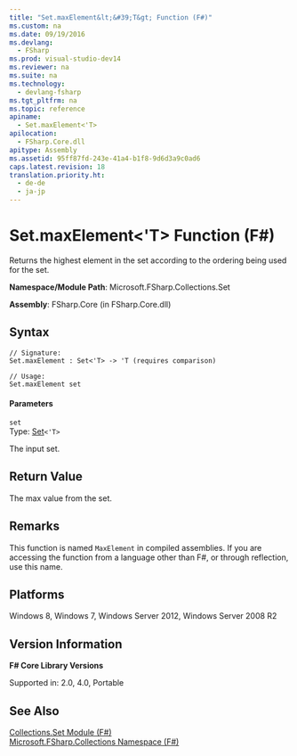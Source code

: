 ```yaml
---
title: "Set.maxElement&lt;&#39;T&gt; Function (F#)"
ms.custom: na
ms.date: 09/19/2016
ms.devlang: 
  - FSharp
ms.prod: visual-studio-dev14
ms.reviewer: na
ms.suite: na
ms.technology: 
  - devlang-fsharp
ms.tgt_pltfrm: na
ms.topic: reference
apiname: 
  - Set.maxElement<'T>
apilocation: 
  - FSharp.Core.dll
apitype: Assembly
ms.assetid: 95ff87fd-243e-41a4-b1f8-9d6d3a9c0ad6
caps.latest.revision: 18
translation.priority.ht: 
  - de-de
  - ja-jp
---
```

# Set.maxElement&lt;&#39;T&gt; Function (F#)
Returns the highest element in the set according to the ordering being used for the set.  
  
 **Namespace/Module Path**: Microsoft.FSharp.Collections.Set  
  
 **Assembly**: FSharp.Core (in FSharp.Core.dll)  
  
## Syntax  
  
```  
// Signature:  
Set.maxElement : Set<'T> -> 'T (requires comparison)  
  
// Usage:  
Set.maxElement set  
```  
  
#### Parameters  
 `set`  
 Type: [Set](../Topic/Collections.Set%3C'T%3E%20Class%20\(F%23\).md)`<'T>`  
  
 The input set.  
  
## Return Value  
 The max value from the set.  
  
## Remarks  
 This function is named `MaxElement` in compiled assemblies. If you are accessing the function from a language other than F#, or through reflection, use this name.  
  
## Platforms  
 Windows 8, Windows 7, Windows Server 2012, Windows Server 2008 R2  
  
## Version Information  
 **F# Core Library Versions**  
  
 Supported in: 2.0, 4.0, Portable  
  
## See Also  
 [Collections.Set Module (F#)](../vs140/Collections.Set-Module--F#-.md)   
 [Microsoft.FSharp.Collections Namespace (F#)](../Topic/Microsoft.FSharp.Collections%20Namespace%20\(F%23\).md)